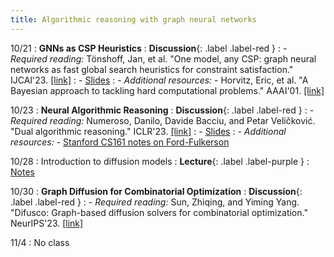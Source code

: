 ```yaml
---
title: Algorithmic reasoning with graph neural networks
---
```


10/21
: **GNNs as CSP Heuristics**
  : **Discussion**{: .label .label-red }
: - *Required reading:* Tönshoff, Jan, et al. "One model, any CSP: graph neural networks as fast global search heuristics for constraint satisfaction." IJCAI'23. [[link]](https://arxiv.org/abs/2208.10227)
: - [Slides](https://vitercik.github.io/ai4algs_25/assets/pdf/5_ANYCSP.pdf)
: - *Additional resources:*
    - Horvitz, Eric, et al. "A Bayesian approach to tackling hard computational problems." AAAI'01. [[link]](https://cdn.aaai.org/Symposia/Fall/2001/FS-01-04/FS01-04-010.pdf)

10/23
: **Neural Algorithmic Reasoning**
  : **Discussion**{: .label .label-red }
: - *Required reading:* Numeroso, Danilo, Davide Bacciu, and Petar Veličković. "Dual algorithmic reasoning." ICLR'23. [[link]](https://arxiv.org/abs/2302.04496)
: - [Slides](https://vitercik.github.io/ai4algs_25/assets/pdf/6_DAR.pdf)
: - *Additional resources:*
    - [Stanford CS161 notes on Ford-Fulkerson](https://stanford-cs161.github.io/winter2025/assets/files/lecture16-notes.pdf)

10/28
: Introduction to diffusion models
  : **Lecture**{: .label .label-purple }
: [Notes](https://vitercik.github.io/ai4algs_25/assets/pdf/diffusion.pdf)

10/30
: **Graph Diffusion for Combinatorial Optimization**
  : **Discussion**{: .label .label-red }
: - *Required reading:* Sun, Zhiqing, and Yiming Yang. "Difusco: Graph-based diffusion solvers for combinatorial optimization." NeurIPS'23. [[link]](https://arxiv.org/abs/2302.08224)

11/4
: No class
